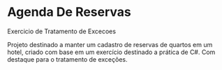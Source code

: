 # Agenda De Reservas
Exercicio de Tratamento de Excecoes

Projeto destinado a manter um cadastro de reservas de quartos em um hotel, criado com base em um exercício destinado a prática de C#.
Com destaque para o tratamento de exceções.
